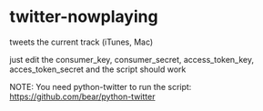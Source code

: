 twitter-nowplaying
==================

tweets the current track (iTunes, Mac)

just edit the consumer_key, consumer_secret, access_token_key, acces_token_secret and the script should work



NOTE:
You need python-twitter to run the script:
https://github.com/bear/python-twitter

